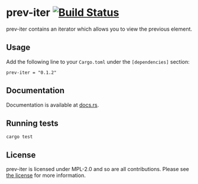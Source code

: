 # prev-iter [![Build Status](https://travis-ci.org/AgostonSzepessy/prev-iter.svg?branch=master)](https://travis-ci.org/AgostonSzepessy/prev-iter)

prev-iter contains an iterator which allows you to view the previous element.

## Usage
Add the following line to your `Cargo.toml` under the `[dependencies]` section:
```
prev-iter = "0.1.2"
```

## Documentation
Documentation is available at [docs.rs](https://docs.rs/prev-iter/).

## Running tests
```
cargo test
```

## License
prev-iter is licensed under MPL-2.0 and so are all contributions. Please see [the license](https://github.com/AgostonSzepessy/prev-iter/blob/master/LICENSE)
for more information.
